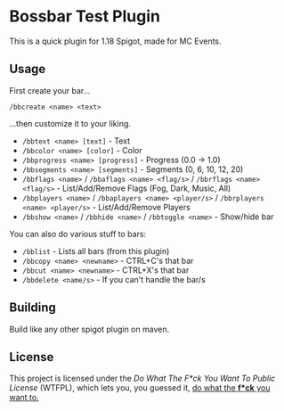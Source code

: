 # Bossbar Test Plugin
This is a quick plugin for 1.18 Spigot, made for MC Events.

## Usage

First create your bar...

`/bbcreate <name> <text>`

...then customize it to your liking.

* `/bbtext <name> [text]` - Text
* `/bbcolor <name> [color]` - Color
* `/bbprogress <name> [progress]` - Progress (0.0 -> 1.0)
* `/bbsegments <name> [segments]` - Segments (0, 6, 10, 12, 20)
* `/bbflags <name>` / `/bbaflags <name> <flag/s>` / `/bbrflags <name> <flag/s>` - List/Add/Remove Flags (Fog, Dark, Music, All)
* `/bbplayers <name>` / `/bbaplayers <name> <player/s>` / `/bbrplayers <name> <player/s>` - List/Add/Remove Players
* `/bbshow <name>` / `/bbhide <name>` / `/bbtoggle <name>` - Show/hide bar

You can also do various stuff to bars:

* `/bblist` - Lists all bars (from this plugin)
* `/bbcopy <name> <newname>` - CTRL+C's that bar
* `/bbcut <name> <newname>` - CTRL+X's that bar
* `/bbdelete <name/s>` - If you can't handle the bar/s

## Building

Build like any other spigot plugin on maven.

## License

This project is licensed under the 
*Do What The F\*ck You Want To Public License* 
(WTFPL),
which lets you,
you guessed it,
<span style="text-decoration: underline">
do what the **f\*ck** you want to.
</span>